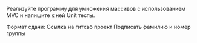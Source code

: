 Реализуйте программу для умножения массивов с использованием MVC и напишите к ней Unit тесты.

Формат сдачи:
Ссылка на гитхаб проект
Подписать фамилию и номер группы
